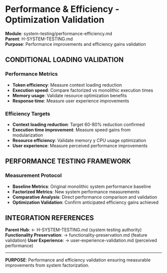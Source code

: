 # Performance & Efficiency - Optimization Validation

**Module**: system-testing/performance-efficiency.md  
**Parent**: H-SYSTEM-TESTING.md  
**Purpose**: Performance improvements and efficiency gains validation

## CONDITIONAL LOADING VALIDATION

### Performance Metrics
- **Token efficiency**: Measure context loading reduction
- **Execution speed**: Compare factorized vs monolithic execution times
- **Memory usage**: Validate resource optimization benefits
- **Response time**: Measure user experience improvements

### Efficiency Targets
- **Context loading reduction**: Target 60-80% reduction confirmed
- **Execution time improvement**: Measure speed gains from modularization
- **Resource efficiency**: Validate memory y CPU usage optimization
- **User experience**: Measure perceived performance improvements

## PERFORMANCE TESTING FRAMEWORK

### Measurement Protocol
- **Baseline Metrics**: Original monolithic system performance baseline
- **Factorized Metrics**: New system performance measurements
- **Comparative Analysis**: Direct performance comparison and validation
- **Optimization Validation**: Confirm anticipated efficiency gains achieved

## INTEGRATION REFERENCES

**Parent Hub**: ← H-SYSTEM-TESTING.md (system testing authority)
**Functionality Preservation**: → functionality-preservation.md (feature validation)
**User Experience**: → user-experience-validation.md (perceived performance)

---

**PURPOSE**: Performance and efficiency validation ensuring measurable improvements from system factorization.